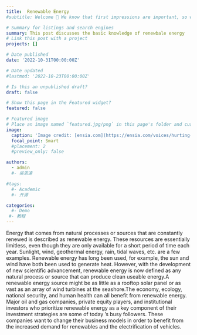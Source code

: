 ```yaml
---
title:  Renewable Energy
#subtitle: Welcome 👋 We know that first impressions are important, so we've populated your new site with some initial content to help you get familiar with everything in no time.

# Summary for listings and search engines
summary: This post discusses the basic knowledge of renewbale energy
# Link this post with a project
projects: []

# Date published
date: '2022-10-31T00:00:00Z'

# Date updated
#lastmod: '2022-10-23T00:00:00Z'

# Is this an unpublished draft?
draft: false

# Show this page in the Featured widget?
featured: false

# Featured image
# Place an image named `featured.jpg/png` in this page's folder and customize its options here.
image:
  caption: 'Image credit: [ensia.com](https://ensia.com/voices/hurting-renewable-energy/)'
  focal_point: Smart
  #placement: 2
  #preview_only: false

authors:
  - admin
  #- 吳恩達

#tags:
  #- Academic
  #- 开源

categories:
  #- Demo
 #- 教程
---
```

Energy that comes from natural processes or sources that are constantly renewed is described as renewable energy. These resources are essentially limitless, even though they are only available for a short period of time each year. Sunlight, wind, geothermal energy, rain, tidal waves, etc. are a few examples. Renewable energy has long been used, for example, the sun and wind have both been used to generate heat. However, with the development of new scientific advancement, renewable energy is now defined as any natural process or source that can produce clean useable energy.A renewable energy source might be as little as a rooftop solar panel or as vast as an array of wind turbines at the seashore.The economy, ecology, national security, and human health can all benefit from renewable energy. Major oil and gas companies, private equity players, and institutional investors who prioritize renewable energy as a key component of their investment strategies are some of today ’s busy followers. These companies want to change their business models in order to benefit from the increased demand for renewables and the electrification of vehicles.
















